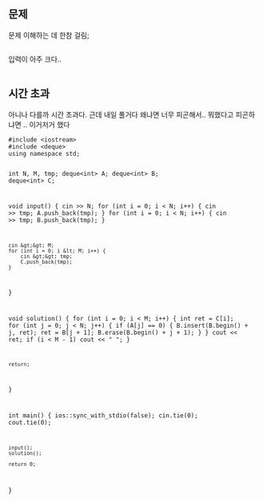 <h2 id="문제">문제</h2>
<p>문제 이해하는 데 한참 걸림;</p>
<p><img alt="" src="https://velog.velcdn.com/images/coolgamja_/post/fd29a137-8d77-4cdd-a1b4-64a8bfa1186f/image.png" /></p>
<p>입력이 아주 크다..</p>
<p><img alt="" src="https://velog.velcdn.com/images/coolgamja_/post/c291a528-4a02-4329-8264-132947dde205/image.png" /></p>
<h2 id="시간-초과">시간 초과</h2>
<p>아니나 다를까 시간 초과다.
근데 내일 풀거다
왜냐면 너무 피곤해서..
뭐했다고 피곤하냐면
.. 이거저거 했다</p>
<pre><code class="language-cpp">#include &lt;iostream&gt;
#include &lt;deque&gt;
using namespace std;

int N, M, tmp;
deque&lt;int&gt; A;
deque&lt;int&gt; B;
deque&lt;int&gt; C;

void input() {
    cin &gt;&gt; N;
    for (int i = 0; i &lt; N; i++) {
        cin &gt;&gt; tmp;
        A.push_back(tmp);
    }
    for (int i = 0; i &lt; N; i++) {
        cin &gt;&gt; tmp;
        B.push_back(tmp);
    }

    cin &gt;&gt; M;
    for (int i = 0; i &lt; M; i++) {
        cin &gt;&gt; tmp;
        C.push_back(tmp);
    }
}

void solution() {
    for (int i = 0; i &lt; M; i++) {
        int ret = C[i];
        for (int j = 0; j &lt; N; j++) {
            if (A[j] == 0) {
                B.insert(B.begin() + j, ret);
                ret = B[j + 1];
                B.erase(B.begin() + j + 1);
            }
        }
        cout &lt;&lt; ret;
        if (i &lt; M - 1) cout &lt;&lt; &quot; &quot;;
    }

    return;
}

int main() {
    ios::sync_with_stdio(false);
    cin.tie(0);
    cout.tie(0);

    input();
    solution();

    return 0;
}</code></pre>